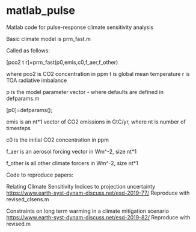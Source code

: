 # matlab_pulse
Matlab code for pulse-response climate sensitivity analysis


Basic climate model is prm_fast.m

Called as follows:

[pco2 t r]=prm_fast(p0,emis,c0,f_aer,f_other)

where pco2 is CO2 concentration in ppm
t is global mean temperature
r is TOA radiative imbalance

p is the model parameter vector - where defaults are defined in defparams.m

[p0]=defparams();

emis
is an nt*1 vector of CO2 emissions in GtC/yr, where nt is number of timesteps

c0
is the initial CO2 concentration in ppm

f_aer
is an aerosol forcing vector in Wm^-2, size nt*1

f_other
is all other climate forcers in Wm^-2, size nt*1

Code to reproduce papers:

Relating Climate Sensitivity Indices to projection uncertainty
https://www.earth-syst-dynam-discuss.net/esd-2019-77/
Reproduce with revised_clsens.m

Constraints on long term warming in a climate mitigation scenario
https://www.earth-syst-dynam-discuss.net/esd-2019-82/
Reproduce with revised.m
